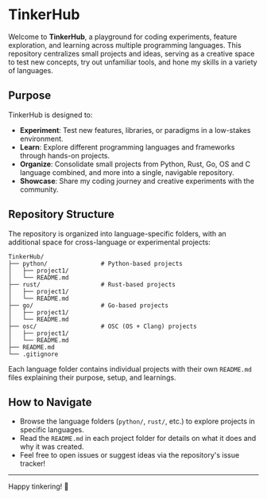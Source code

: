 # TinkerHub

Welcome to **TinkerHub**, a playground for coding experiments, feature exploration, and learning across multiple programming languages. This repository centralizes small projects and ideas, serving as a creative space to test new concepts, try out unfamiliar tools, and hone my skills in a variety of languages.

## Purpose

TinkerHub is designed to:
- **Experiment**: Test new features, libraries, or paradigms in a low-stakes environment.
- **Learn**: Explore different programming languages and frameworks through hands-on projects.
- **Organize**: Consolidate small projects from Python, Rust, Go, OS and C language combined, and more into a single, navigable repository.
- **Showcase**: Share my coding journey and creative experiments with the community.

## Repository Structure

The repository is organized into language-specific folders, with an additional space for cross-language or experimental projects:

```
TinkerHub/
├── python/               # Python-based projects
│   ├── project1/
│   └── README.md
├── rust/                 # Rust-based projects
│   ├── project1/
│   └── README.md
├── go/                   # Go-based projects
│   ├── project1/
│   └── README.md
├── osc/                  # OSC (OS + Clang) projects
│   ├── project1/
│   └── README.md
├── README.md
└── .gitignore
```

Each language folder contains individual projects with their own `README.md` files explaining their purpose, setup, and learnings.

## How to Navigate

- Browse the language folders (`python/`, `rust/`, etc.) to explore projects in specific languages.
- Read the `README.md` in each project folder for details on what it does and why it was created.
- Feel free to open issues or suggest ideas via the repository's issue tracker!

---

Happy tinkering! 🚀
